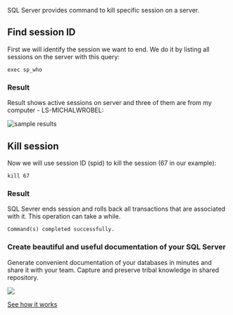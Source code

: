 SQL Server provides command to kill specific session on a server.

## Find session ID

First we will identify the session we want to end. We do it by listing all sessions on the server with this query:

```
exec sp_who
```

### Result

Result shows active sessions on server and three of them are from my computer - LS-MICHALWROBEL:

![sample results](https://dataedo.com/asset/img/kb/query/sql-server/find-last-query-executed-by-session-sp-who.png)

## Kill session

Now we will use session ID (spid) to kill the session (67 in our example):

```
kill 67
```

### Result

SQL Sevrer ends session and rolls back all transactions that are associated with it. This operation can take a while.

```
Command(s) completed successfully.
```

### Create beautiful and useful documentation of your SQL Server

Generate convenient documentation of your databases in minutes and share it with your team. Capture and preserve tribal knowledge in shared repository.

[![](https://dataedo.com/asset/img/markdown/docs/test-article/30c11fa4b210f11740f56e85ca8bf9c6.gif)](https://demo.dataedo.com/)

[See how it works](https://demo.dataedo.com/)